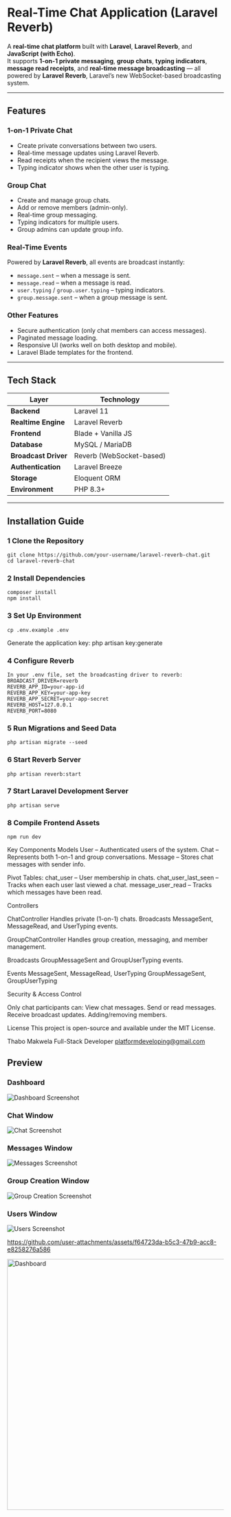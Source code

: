 # Real-Time Chat Application (Laravel Reverb)

A **real-time chat platform** built with **Laravel**, **Laravel Reverb**, and **JavaScript (with Echo)**.  
It supports **1-on-1 private messaging**, **group chats**, **typing indicators**, **message read receipts**, and **real-time message broadcasting** — all powered by **Laravel Reverb**, Laravel’s new WebSocket-based broadcasting system.

---

##  Features

###  1-on-1 Private Chat
- Create private conversations between two users.
- Real-time message updates using Laravel Reverb.
- Read receipts when the recipient views the message.
- Typing indicator shows when the other user is typing.

###  Group Chat
- Create and manage group chats.
- Add or remove members (admin-only).
- Real-time group messaging.
- Typing indicators for multiple users.
- Group admins can update group info.

###  Real-Time Events
Powered by **Laravel Reverb**, all events are broadcast instantly:
- `message.sent` – when a message is sent.
- `message.read` – when a message is read.
- `user.typing` / `group.user.typing` – typing indicators.
- `group.message.sent` – when a group message is sent.

###  Other Features
- Secure authentication (only chat members can access messages).
- Paginated message loading.
- Responsive UI (works well on both desktop and mobile).
- Laravel Blade templates for the frontend.

---

##  Tech Stack

| Layer | Technology |
|-------|-------------|
| **Backend** | Laravel 11 |
| **Realtime Engine** | Laravel Reverb |
| **Frontend** | Blade + Vanilla JS |
| **Database** | MySQL / MariaDB |
| **Broadcast Driver** | Reverb (WebSocket-based) |
| **Authentication** | Laravel Breeze |
| **Storage** | Eloquent ORM |
| **Environment** | PHP 8.3+|

---

##  Installation Guide

### 1 Clone the Repository
    git clone https://github.com/your-username/laravel-reverb-chat.git
    cd laravel-reverb-chat

### 2 Install Dependencies
    composer install
    npm install

### 3 Set Up Environment
    cp .env.example .env
Generate the application key: php artisan key:generate

### 4 Configure Reverb
    In your .env file, set the broadcasting driver to reverb:
    BROADCAST_DRIVER=reverb
    REVERB_APP_ID=your-app-id
    REVERB_APP_KEY=your-app-key
    REVERB_APP_SECRET=your-app-secret
    REVERB_HOST=127.0.0.1
    REVERB_PORT=8080

### 5 Run Migrations and Seed Data
    php artisan migrate --seed
    
### 6 Start Reverb Server
    php artisan reverb:start

### 7 Start Laravel Development Server
    php artisan serve

### 8 Compile Frontend Assets
    npm run dev

Key Components
Models
User – Authenticated users of the system.
Chat – Represents both 1-on-1 and group conversations.
Message – Stores chat messages with sender info.

Pivot Tables:
chat_user – User membership in chats.
chat_user_last_seen – Tracks when each user last viewed a chat.
message_user_read – Tracks which messages have been read.

Controllers

ChatController
Handles private (1-on-1) chats.
Broadcasts MessageSent, MessageRead, and UserTyping events.

GroupChatController
Handles group creation, messaging, and member management.

Broadcasts GroupMessageSent and GroupUserTyping events.

Events
MessageSent, MessageRead, UserTyping
GroupMessageSent, GroupUserTyping

Security & Access Control

Only chat participants can:
View chat messages.
Send or read messages.
Receive broadcast updates.
Adding/removing members.

License
This project is open-source and available under the MIT License.

Thabo Makwela
Full-Stack Developer
platformdeveloping@gmail.com


## Preview

### Dashboard
![Dashboard Screenshot](assets/screenshots/Dashboard.png)

### Chat Window
![Chat Screenshot](assets/screenshots/Chat.png)

### Messages Window
![Messages Screenshot](assets/screenshots/Messages.png)

### Group Creation Window
![Group Creation Screenshot](assets/screenshots/Create_Group.png)

### Users Window
![Users Screenshot](assets/screenshots/users.png)


https://github.com/user-attachments/assets/f64723da-b5c3-47b9-acc8-e8258276a586

<img width="1361" height="584" alt="Dashboard" src="https://github.com/user-attachments/assets/f8ce0f43-93dc-4b98-80d0-fa2933438c94" />
